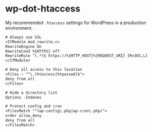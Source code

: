 # wp-dot-htaccess

My recommended `.htaccess` settings for WordPress in a production environment.

```txt
# Always use SSL
<IfModule mod_rewrite.c>
RewriteEngine On
RewriteCond %{HTTPS} off
RewriteRule ^(.*)$ https://%{HTTP_HOST}%{REQUEST_URI} [R=301,L]
</IfModule>

# Deny all access to this location
<Files ~ "^\.(htaccess|htpasswd)$">
deny from all
</Files>

# Hide a directory list
Options -Indexes

# Protect config and cron
<FilesMatch "^(wp-config\.php|wp-cron\.php)">
order allow,deny
deny from all
</FilesMatch>
```
